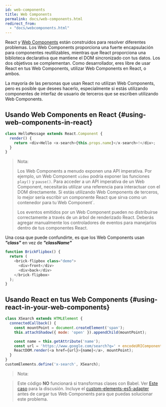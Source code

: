 ```yaml
---
id: web-components
title: Web Components
permalink: docs/web-components.html
redirect_from:
  - "docs/webcomponents.html"
---
```


React y [Web Components](https://developer.mozilla.org/es/docs/Web/Web_Components) están construidos para resolver diferentes problemas. Los Web Components proporciona una fuerte encapsulación para componentes reutilizables, mientras que React proporciona una biblioteca declarativa que mantiene el DOM sincronizado con tus datos. Los dos objetivos se complementan. Como desarrollador, eres libre de usar React en tus Web Components, utilizar Web Components en React, o ambos.

La mayoría de las personas que usan React no utilizan Web Components, pero es posible que desees hacerlo, especialmente si estás utilizando componentes de interfaz de usuario de terceros que se escriben utilizando Web Components.

## Usando Web Components en React {#using-web-components-in-react}

```javascript
class HelloMessage extends React.Component {
  render() {
    return <div>Hello <x-search>{this.props.name}</x-search>!</div>;
  }
}
```

> Nota:
>
> Los Web Components a menudo exponen una API imperativa. Por ejemplo, un Web Component `video` podría exponer las funciones `play()` y `pause()`. Para acceder a un API imperativa de un Web Component, necesitarás utilizar una referencia para interactuar con el DOM directamente. Si estás utilizando Web Components de terceros, lo mejor sería escribir un componente React que sirva como un contenedor para tu Web Component`.
>
> Los eventos emitidos por un Web Component pueden no distribuirse correctamente a través de un árbol de renderizado React.
> Deberás agregar manualmente los controladores de eventos para manejarlos dentro de tus componentes React.

Una cosa que puede confundirte, es que los Web Components usan ***"class"*** en vez de ***"className"***

```javascript
function BrickFlipbox() {
  return (
    <brick-flipbox class="demo">
      <div>front</div>
      <div>back</div>
    </brick-flipbox>
  );
}
```

## Usando React en tus Web Components {#using-react-in-your-web-components}

```javascript
class XSearch extends HTMLElement {
  connectedCallback() {
    const mountPoint = document.createElement('span');
    this.attachShadow({ mode: 'open' }).appendChild(mountPoint);

    const name = this.getAttribute('name');
    const url = 'https://www.google.com/search?q=' + encodeURIComponent(name);
    ReactDOM.render(<a href={url}>{name}</a>, mountPoint);
  }
}
customElements.define('x-search', XSearch);
```

>Nota:
>

>Este código **NO** funcionará si transformas clases con Babel. Ver [Este caso](https://github.com/w3c/webcomponents/issues/587) para la discusión.
>Incluye el [custom-elements-es5-adapter](https://github.com/webcomponents/polyfills/tree/master/packages/webcomponentsjs#custom-elements-es5-adapterjs) antes de cargar tus Web Components para que puedas solucionar este problema.
